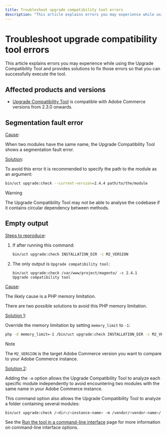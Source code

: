 ```yaml
---
title: Troubleshoot upgrade compatibility tool errors
description: "This article explains errors you may experience while using the Upgrade Compatibility Tool and provides solutions to fix those errors so that you can successfully execute the tool."
---
```


# Troubleshoot upgrade compatibility tool errors

This article explains errors you may experience while using the Upgrade Compatibility Tool and provides solutions to fix those errors so that you can successfully execute the tool.

## Affected products and versions

* [Upgrade Compatibility Tool](https://experienceleague.adobe.com/docs/commerce-operations/upgrade-guide/upgrade-compatibility-tool/overview.html) is compatible with Adobe Commerce versions from 2.3.0 onwards.

## Segmentation fault error

<u>Cause</u>:

When two modules have the same name, the Upgrade Compatibility Tool shows a segmentation fault error.

<u>Solution</u>:

To avoid this error it is recommended to specify the path to the module as an argument:

```bash
bin/uct upgrade:check --current-version=2.4.4 path/to/the/module
```

>[!WARNING]
>
> The Upgrade Compatibility Tool may not be able to analyse the codebase if it contains circular dependency between methods.

## Empty output

<u>Steps to reproduce</u>:

1. If after running this command:

   ```bash
   bin/uct upgrade:check INSTALLATION_DIR -c M2_VERSION
   ```

1. The only output is `Upgrade compatibility tool`:

   ```terminal
   bin/uct upgrade:check /var/www/project/magento/ -c 2.4.1
   Upgrade compatibility tool
   ```

<u>Cause</u>:

The likely cause is a PHP memory limitation.

There are two possible solutions to avoid this PHP memory limitation.

<u>Solution 1</u>:

Override the memory limitation by setting `memory_limit` to `-1`:

```bash
php -d memory_limit=-1 /bin/uct upgrade:check INSTALLATION_DIR -c M2_VERSION
```

>[!NOTE]
>
> The `M2_VERSION` is the target Adobe Commerce version you want to compare to your Adobe Commerce instance.

<u>Solution 2</u>:

Adding the `-m` option allows the Upgrade Compatibility Tool to analyze each specific module independently to avoid encountering two modules with the same name in your Adobe Commerce instance.

This command option also allows the Upgrade Compatibility Tool to analyze a folder containing several modules:

```bash
bin/uct upgrade:check /<dir>/<instance-name> -m /vendor/<vendor-name>/
```

See the [Run the tool in a command-line interface](https://experienceleague.adobe.com/docs/commerce-operations/upgrade-guide/upgrade-compatibility-tool/use-upgrade-compatibility-tool/run.html) page for more information on command-line interface options.
